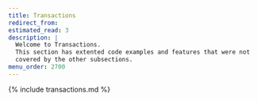 ```yaml
---
title: Transactions
redirect_from:
estimated_read: 3
description: |
  Welcome to Transactions.
  This section has extented code examples and features that were not
  covered by the other subsections.
menu_order: 2700
---
```


{% include transactions.md %}